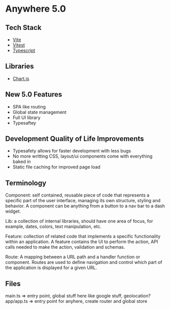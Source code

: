 # Anywhere 5.0

## Tech Stack

- [Vite](https://vitejs.dev/)
- [Vitest](https://vitest.dev/)
- [Typescript](https://www.typescriptlang.org/docs/)

## Libraries

- [Chart.js](https://www.chartjs.org/)

## New 5.0 Features

- SPA like routing
- Global state management
- Full UI library
- Typesaftey

## Development Quality of Life Improvements

- Typesafety allows for faster development with less bugs
- No more writting CSS, layout/ui components come with everything baked in
- Static file caching for improved page load

## Terminology

Component: self contained, reusable piece of code that represents a specific part of the user interface, managing its own structure, styling and behavior. A component can be anything from a button to a nav bar to a dash widget.

Lib: a collection of internal libraries, should have one area of focus, for example, dates, colors, text manipulation, etc.

Feature: collection of related code that implements a specific functionality within an application. A feature contains the UI to perform the action, API calls needed to make the action, validation and schemas.

Route: A mapping between a URL path and a handler function or component. Routes are used to define navigation and control which part of the application is displayed for a given URL.

## Files

main.ts => entry point, global stuff here like google stuff, geolocation?
app/app.ts => entry point for anyhere, create router and global store
